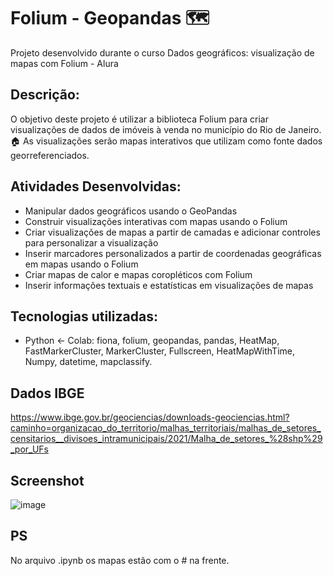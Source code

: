 # Folium - Geopandas 🗺️

Projeto desenvolvido durante o curso Dados geográficos: visualização de mapas com Folium - Alura

## Descrição:

O objetivo deste projeto é utilizar a biblioteca Folium para criar visualizações de dados de imóveis à venda no município do Rio de Janeiro. 🏠 
As visualizações serão mapas interativos que utilizam como fonte dados georreferenciados.

## Atividades Desenvolvidas:

*    Manipular dados geográficos usando o GeoPandas
*   Construir visualizações interativas com mapas usando o Folium
*    Criar visualizações de mapas a partir de camadas e adicionar controles para personalizar a visualização
*   Inserir marcadores personalizados a partir de coordenadas geográficas em mapas usando o Folium
*    Criar mapas de calor e mapas coropléticos com Folium
*    Inserir informações textuais e estatísticas em visualizações de mapas

## Tecnologias utilizadas:

   * Python <- Colab: fiona, folium, geopandas, pandas, HeatMap, FastMarkerCluster, MarkerCluster, Fullscreen, HeatMapWithTime, Numpy, datetime, mapclassify. 

## Dados IBGE
<https://www.ibge.gov.br/geociencias/downloads-geociencias.html?caminho=organizacao_do_territorio/malhas_territoriais/malhas_de_setores_censitarios__divisoes_intramunicipais/2021/Malha_de_setores_%28shp%29_por_UFs>

## Screenshot

![image](https://github.com/user-attachments/assets/10d7e76c-86a1-4ab1-80a7-000eaf90e707)

## PS

No arquivo .ipynb os mapas estão com o # na frente. 

